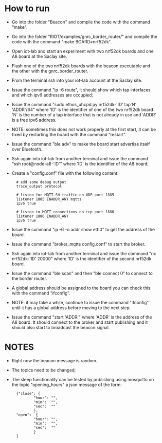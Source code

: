 # How to run
- Go into the folder "Beacon" and compile the code with the command "make".
- Go into the folder "RIOT/examples/gnrc_border_router/" and compile the code with the command "make BOARD=nrf52dk".
- Open iot-lab and start an experiment with two nrf52dk boards and one A8 board at the Saclay site.
- Flash one of the two nrf52dk boards with the beacon executable and the other with the gnrc_border_router.
- From the terminal ssh into your iot-lab account at the Saclay site.
- Issue the command "ip -6 route", it should show which tap interfaces and which ipv6 addresses are occupied;
- Issue the command "sudo ethos_uhcpd.py nrf52dk-'ID' tap'N' 'ADDR'/64" where 'ID' is the identifier of one of the two nrf52dk board 'N' is the number of a tap interface that is not already in use and 'ADDR' is a free ipv6 address.
- NOTE: sometimes this does not work properly at the first start, it can be fixed by restarting the board with the command "restart".
- Issue the command "ble adv" to make the board start advertise itself over Bluetooth.
- Ssh again into iot-lab from another terminal and issue the command "ssh root@node-a8-'ID'" where 'ID' is the identifier of the A8 board.
- Create a "config.conf" file with the following content:

        # add some debug output
        trace_output protocol

        # listen for MQTT-SN traffic on UDP port 1885
        listener 1885 INADDR_ANY mqtts
        ipv6 true

        # listen to MQTT connections on tcp port 1886
        listener 1886 INADDR_ANY
        ipv6 true
- Issue the command "ip -6 -o addr show eth0" to get the address of the board.
- Issue the command "broker_mqtts config.conf" to start the broker.
- Ssh again into iot-lab from another terminal and issue the command "nc nrf52dk-'ID' 20000" where 'ID' is the identifier of the second nrf52dk board.
- Issue the command "ble scan" and then "ble connect 0" to connect to the border router.
- A global address should be assigned to the board you can check this with the command "ifconfig".
- NOTE: it may take a while, continue to issue the command "ifconfig" until it has a global address before moving to the next step.
- Issue the command "start 'ADDR'" where 'ADDR' is the address of the A8 board. It should connect to the broker and start publishing and it should also start to broadcast the beacon signal.

# NOTES
- Right now the beacon message is random.
- The topics need to be changed;
- The sleep functionality can be tested by publishing using mosquitto on the topic "opening_hours" a json message of the form:

        {"close": {
                "hour": "",
                "min":  "",
                "sec":  ""
                },
        "open":  {
                "hour": "",
                "min":  "",
                "sec":  ""
                }
        }
